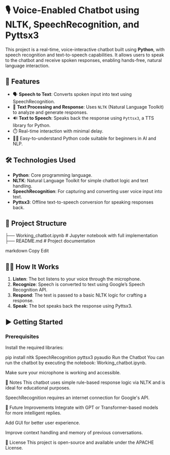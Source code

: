 # 🎙️ Voice-Enabled Chatbot using NLTK, SpeechRecognition, and Pyttsx3

This project is a real-time, voice-interactive chatbot built using **Python**, with speech recognition and text-to-speech capabilities. It allows users to speak to the chatbot and receive spoken responses, enabling hands-free, natural language interaction.

## 🚀 Features

- 🗣️ **Speech to Text**: Converts spoken input into text using SpeechRecognition.
- 🧠 **Text Processing and Response**: Uses `NLTK` (Natural Language Toolkit) to analyze and generate responses.
- 🔊 **Text to Speech**: Speaks back the response using `Pyttsx3`, a TTS library for Python.
- ⏱️ Real-time interaction with minimal delay.
- 👨‍💻 Easy-to-understand Python code suitable for beginners in AI and NLP.

## 🛠️ Technologies Used

- **Python**: Core programming language.
- **NLTK**: Natural Language Toolkit for simple chatbot logic and text handling.
- **SpeechRecognition**: For capturing and converting user voice input into text.
- **Pyttsx3**: Offline text-to-speech conversion for speaking responses back.

## 📁 Project Structure

├── Working_chatbot.ipynb # Jupyter notebook with full implementation
├── README.md # Project documentation

markdown
Copy
Edit

## 🧑‍💻 How It Works

1. **Listen**: The bot listens to your voice through the microphone.
2. **Recognize**: Speech is converted to text using Google’s Speech Recognition API.
3. **Respond**: The text is passed to a basic NLTK logic for crafting a response.
4. **Speak**: The bot speaks back the response using Pyttsx3.

## ▶️ Getting Started

### Prerequisites

Install the required libraries:


pip install nltk SpeechRecognition pyttsx3 pyaudio
Run the Chatbot
You can run the chatbot by executing the notebook: Working_chatbot.ipynb.

Make sure your microphone is working and accessible.

📌 Notes
This chatbot uses simple rule-based response logic via NLTK and is ideal for educational purposes.

SpeechRecognition requires an internet connection for Google's API.

🧠 Future Improvements
Integrate with GPT or Transformer-based models for more intelligent replies.

Add GUI for better user experience.

Improve context handling and memory of previous conversations.

📄 License
This project is open-source and available under the APACHE License.

